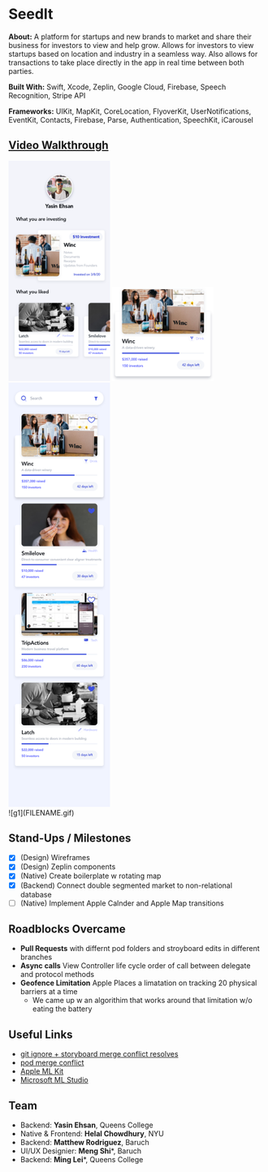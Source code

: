 # SeedIt

**About:** A platform for startups and new brands to market and share their business for investors to view and help grow. Allows for investors to view startups based on location and industry in a seamless way. Also allows for transactions to take place directly in the app in real time between both parties. 

**Built With:** Swift, Xcode, Zeplin, Google Cloud, Firebase, Speech Recognition, Stripe API 

**Frameworks:** UIKit, MapKit, CoreLocation, FlyoverKit, UserNotifications, EventKit, Contacts, Firebase, Parse, Authentication, SpeechKit, iCarousel



## [Video Walkthrough](https://drive.google.com/file/d/186iKkMPAmOIDWOxen3DyC_GoTLCzSnVN/view)
<div style="display: inline-block;">
  <div style="display: inline-block;">
  <img src="Profile.png"  width="200">
  <img src="wincCard@3x.png"  width="200">
  <img src="Feed.png"  width="200">
<!--   <img src="t5.png"  width="200"> -->
  <!-- <img src="assets/"  width="295"> -->
  <!-- <img src="assets/"  width="400"> -->
</div><br/>
![g1](FILENAME.gif)

## Stand-Ups / Milestones
- [x] (Design) Wireframes
- [x] (Design) Zeplin components
- [x] (Native) Create boilerplate w rotating map
- [x] (Backend) Connect double segmented market to non-relational database
- [ ] (Native) Implement Apple Calnder and Apple Map transitions

## Roadblocks Overcame
- **Pull Requests** with differnt pod folders and stroyboard edits in different branches
- **Async calls** View Controller life cycle order of call between delegate and protocol methods
- **Geofence Limitation** Apple Places a limatation on tracking 20 physical barriers at a time
    - We came up w an algorithim that works around that limitation w/o eating the battery

## Useful Links
- [git ignore + storyboard merge conflict resolves](https://guides.codepath.com/ios/Using-Git-with-Terminal)
- [pod merge conflict](https://medium.com/@amlcurran/how-to-deal-with-conflicts-in-pod-folders-2eb9fa20f465)
- [Apple ML Kit](https://www.youtube.com/watch?v=p6GA8ODlnX0)
- [Microsoft ML Studio](https://studio.azureml.net/)





## Team
- Backend: **Yasin Ehsan**, Queens College
- Native & Frontend: **Helal Chowdhury**, NYU
- Backend: **Matthew Rodriguez**, Baruch
- UI/UX Designier: **Meng Shi***, Baruch
- Backend: **Ming Lei***, Queens College
